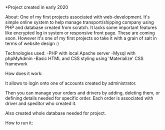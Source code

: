 *Project created in early 2020

About:
One of my first projects associated with web-development.
It's simple online system to help manage transport/shipping company using PHP and database created from scratch.
It lacks some important features like encrypted log in system or responsive front page. These are coming soon.
However it's one of my first projects so take it with a grain of salt in terms of website design :)

Technologies used:
-PHP with local Apache server
-Mysql with phpMyAdmin
-Basic HTML and CSS styling using 'Materialize' CSS framework


How does it work:

It allows to login onto one of accounts created by administrator.


Then you can manage your orders and drivers by adding, deleting them, or defining details needed for specific order.
Each order is associated with driver and speditor who created it.


Also created whole database needed for project.


How to run it:

